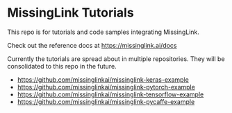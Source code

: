 # MissingLink Tutorials

This repo is for tutorials and code samples integrating MissingLink.

Check out the reference docs at https://missinglink.ai/docs

Currently the tutorials are spread about in multiple repositories. They will be consolidated to this repo in the future.

* https://github.com/missinglinkai/missinglink-keras-example
* https://github.com/missinglinkai/missinglink-pytorch-example
* https://github.com/missinglinkai/missinglink-tensorflow-example
* https://github.com/missinglinkai/missinglink-pycaffe-example

